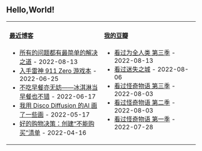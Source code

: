 ## Hello,World!

<table width="95%">
<tr>
<td valign="top" width="50%">

#### <a href="https://blog.acwinds.com" target="_blank">最近博客</a>

<!-- blog starts -->
* <a href='https://blog.acwinds.com/%E5%BF%83%E6%83%85%E9%9A%8F%E7%AC%94/2022/08/13/this-is-the-way.html' target='_blank'>所有的问题都有最简单的解决之道</a> - 2022-08-13
* <a href='https://blog.acwinds.com/%E5%BF%83%E6%83%85%E9%9A%8F%E7%AC%94/2022/06/25/911zero.html' target='_blank'>入手雷神 911 Zero 游戏本</a> - 2022-06-25
* <a href='https://blog.acwinds.com/2022/06/17/breakfast.html' target='_blank'>不吃早餐亦无妨——冰淇淋当早餐也不错</a> - 2022-06-17
* <a href='https://blog.acwinds.com/%E6%95%B0%E7%A0%81%E7%8E%A9%E5%AE%B6/2022/05/17/e6-88-91-e7-94-a8-disco-diffusion-e7-9a-84ai-e7-94-bb-e4-ba-86-e4-b8-80-e4-ba-9b-e7-94-bb.html' target='_blank'>我用 Disco Diffusion 的AI 画了一些画</a> - 2022-05-17
* <a href='https://blog.acwinds.com/%E5%BF%83%E6%83%85%E9%9A%8F%E7%AC%94/2022/04/16/e5-a5-bd-e7-9a-84-e8-b4-ad-e7-89-a9-e5-86-b3-e7-ad-96-ef-bc-9a-e5-88-9b-e5-bb-ba-e4-b8-8d-e8-83-bd-e8-b4-ad-e4-b9-b0-e6-b8-85-e5-8d-95.html' target='_blank'>好的购物决策：创建“不能购买”清单</a> - 2022-04-16
<!-- blog ends -->
</td>

<td valign="top" width="50%">

#### <a href="https://www.douban.com/people/140078908/" target="_blank">我的豆瓣</a>

<!-- douban starts -->
* <a href='http://movie.douban.com/subject/35282083/' target='_blank'>看过为全人类 第三季</a> - 2022-08-13
* <a href='http://movie.douban.com/subject/35303842/' target='_blank'>看过迷失之城</a> - 2022-08-06
* <a href='http://movie.douban.com/subject/27119156/' target='_blank'>看过怪奇物语 第三季</a> - 2022-08-03
* <a href='http://movie.douban.com/subject/26844438/' target='_blank'>看过怪奇物语 第二季</a> - 2022-08-03
* <a href='http://movie.douban.com/subject/26359270/' target='_blank'>看过怪奇物语 第一季</a> - 2022-07-28
<!-- douban ends -->


</td>

</tr>
</table>
